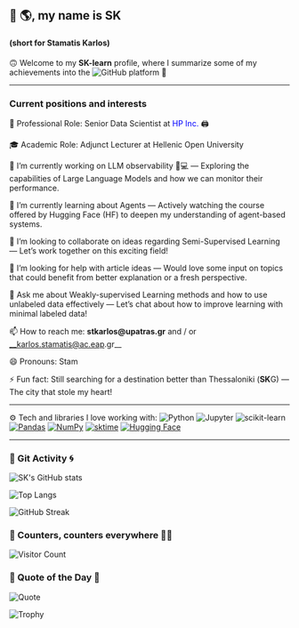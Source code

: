 ## 👋 🌎, my name is SK 
#### (short for Stamatis Karlos)  
<!--
##### I'll be using **SK** as my username and the abbreviation throughout my profile.

---
🚀 Welcome to **SK-learn** — my journey of learning, coding, and sharing!  
I’m documenting what I read, the courses I take, and Python tools I explore.

🎯 Let’s learn together!
-->

🙃 Welcome to my **SK-learn** profile, where I summarize some of my achievements into the ![GitHub](https://img.shields.io/badge/GitHub-000000?style=flat&logo=github&logoColor=white) platform 📍

---

### Current positions and interests

💼 Professional Role: Senior Data Scientist at <span style="color:blue">HP Inc.</span> 🖨️

🎓 Academic Role: Adjunct Lecturer at Hellenic Open University

🔭 I’m currently working on LLM observability 🤖💻 — Exploring the capabilities of Large Language Models and how we can monitor their performance.

🌱 I’m currently learning about Agents — Actively watching the course offered by Hugging Face (HF) to deepen my understanding of agent-based systems.

👯 I’m looking to collaborate on ideas regarding Semi-Supervised Learning — Let’s work together on this exciting field!

🤔 I’m looking for help with article ideas — Would love some input on topics that could benefit from better explanation or a fresh perspective.

💬 Ask me about Weakly-supervised Learning methods and how to use unlabeled data effectively — Let’s chat about how to improve learning with minimal labeled data!

📫 How to reach me: __stkarlos@upatras.gr__ and / or __karlos.stamatis@ac.eap.gr__

😄 Pronouns: Stam

⚡ Fun fact: Still searching for a destination better than Thessaloniki (**SK**G) — The city that stole my heart!

---

⚙️ Tech and libraries I love working with:
![Python](https://img.shields.io/badge/-Python-3776AB?style=flat&logo=python&logoColor=white)
![Jupyter](https://img.shields.io/badge/-Jupyter-F37626?style=flat&logo=jupyter&logoColor=white)
![scikit-learn](https://img.shields.io/badge/-scikit--learn-F7931E?style=flat&logo=scikit-learn&logoColor=white)
[![Pandas](https://img.shields.io/badge/Pandas-ML%20Library-150458?style=flat&logo=pandas&logoColor=white)](https://github.com/pandas-dev/pandas)
[![NumPy](https://img.shields.io/badge/NumPy-ML%20Library-013243?style=flat&logo=numpy&logoColor=white)](https://github.com/numpy/numpy)
[![sktime](https://img.shields.io/badge/sktime-ML%20Library-45a3e1?style=flat&logo=python&logoColor=white)](https://github.com/alan-turing-institute/sktime)
[![Hugging Face](https://img.shields.io/badge/Hugging%20Face-ML%20Library-FF5C8D?style=flat&logo=HuggingFace&logoColor=white)](https://github.com/huggingface/transformers)


---
<!--
**terry07/terry07** is a ✨ _special_ ✨ repository because its `README.md` (this file) appears on your GitHub profile.
-->



### 💾 Git Activity 🌀
![SK's GitHub stats](https://github-readme-stats.vercel.app/api?username=terry07&show_icons=true)

![Top Langs](https://github-readme-stats.vercel.app/api/top-langs/?username=terry07&layout=compact)

![GitHub Streak](https://streak-stats.demolab.com?user=terry07&theme=default)

### 👀 Counters, counters everywhere 🧸📝

![Visitor Count](https://komarev.com/ghpvc/?username=terry07&color=blue)

<!--
// ![Python](https://img.shields.io/badge/-Python-3776AB?style=flat&logo=python&logoColor=white)
// #![Jupyter](https://img.shields.io/badge/-Jupyter-F37626?style=flat&logo=jupyter&logoColor=white)
-->

### 💬 Quote of the Day 🔄 
![Quote](https://quotes-github-readme.vercel.app/api?type=horizontal&theme=light)


![Trophy](https://github-profile-trophy.vercel.app/?username=terry07)

